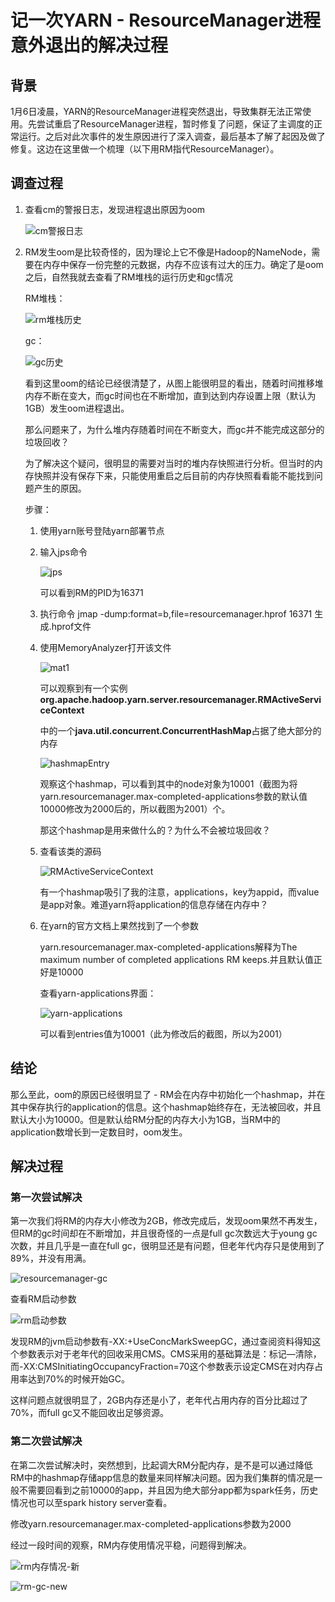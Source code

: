 # 记一次YARN - ResourceManager进程意外退出的解决过程

## 背景

1月6日凌晨，YARN的ResourceManager进程突然退出，导致集群无法正常使用。先尝试重启了ResourceManager进程，暂时修复了问题，保证了主调度的正常运行。之后对此次事件的发生原因进行了深入调查，最后基本了解了起因及做了修复。这边在这里做一个梳理（以下用RM指代ResourceManager）。

## 调查过程

1. 查看cm的警报日志，发现进程退出原因为oom

   ![cm警报日志](https://github.com/jiandongchen/notes/blob/main/summary/yarn/images/cm警报日志.jpg)

2. RM发生oom是比较奇怪的，因为理论上它不像是Hadoop的NameNode，需要在内存中保存一份完整的元数据，内存不应该有过大的压力。确定了是oom之后，自然我就去查看了RM堆栈的运行历史和gc情况

   RM堆栈：

   ![rm堆栈历史](https://github.com/jiandongchen/notes/blob/main/summary/yarn/images/rm堆栈历史.png)

   gc：

   ![gc历史](https://github.com/jiandongchen/notes/blob/main/summary/yarn/images/gc历史.png)

   看到这里oom的结论已经很清楚了，从图上能很明显的看出，随着时间推移堆内存不断在变大，而gc时间也在不断增加，直到达到内存设置上限（默认为1GB）发生oom进程退出。

   那么问题来了，为什么堆内存随着时间在不断变大，而gc并不能完成这部分的垃圾回收？

   为了解决这个疑问，很明显的需要对当时的堆内存快照进行分析。但当时的内存快照并没有保存下来，只能使用重启之后目前的内存快照看看能不能找到问题产生的原因。

   步骤：

   1. 使用yarn账号登陆yarn部署节点

   2. 输入jps命令

      ![jps](https://github.com/jiandongchen/notes/blob/main/summary/yarn/images/jps.jpg)

      可以看到RM的PID为16371

   3. 执行命令 jmap -dump:format=b,file=resourcemanager.hprof 16371 生成.hprof文件

   4. 使用MemoryAnalyzer打开该文件

      ![mat1](https://github.com/jiandongchen/notes/blob/main/summary/yarn/images/mat1.jpg)

      可以观察到有一个实例**org.apache.hadoop.yarn.server.resourcemanager.RMActiveServiceContext**

      中的一个**java.util.concurrent.ConcurrentHashMap**占据了绝大部分的内存

      ![hashmapEntry](https://github.com/jiandongchen/notes/blob/main/summary/yarn/images/hashmapEntry.jpg)

      观察这个hashmap，可以看到其中的node对象为10001（截图为将yarn.resourcemanager.max-completed-applications参数的默认值10000修改为2000后的，所以截图为2001）个。

      那这个hashmap是用来做什么的？为什么不会被垃圾回收？

   5. 查看该类的源码

      ![RMActiveServiceContext](https://github.com/jiandongchen/notes/blob/main/summary/yarn/images/RMActiveServiceContext.png)

      有一个hashmap吸引了我的注意，applications，key为appid，而value是app对象。难道yarn将application的信息存储在内存中？

   6. 在yarn的官方文档上果然找到了一个参数

      yarn.resourcemanager.max-completed-applications解释为The maximum number of completed applications RM keeps.并且默认值正好是10000

      查看yarn-applications界面：

      ![yarn-applications](https://github.com/jiandongchen/notes/blob/main/summary/yarn/images/yarn-applications.png)

      可以看到entries值为10001（此为修改后的截图，所以为2001）

## 结论

那么至此，oom的原因已经很明显了 - RM会在内存中初始化一个hashmap，并在其中保存执行的application的信息。这个hashmap始终存在，无法被回收，并且默认大小为10000。但是默认给RM分配的内存大小为1GB，当RM中的application数增长到一定数目时，oom发生。

## 解决过程

### 第一次尝试解决

第一次我们将RM的内存大小修改为2GB，修改完成后，发现oom果然不再发生，但RM的gc时间却在不断增加，并且很奇怪的一点是full gc次数远大于young gc次数，并且几乎是一直在full gc，很明显还是有问题，但老年代内存只是使用到了89%，并没有用满。

![resourcemanager-gc](https://github.com/jiandongchen/notes/blob/main/summary/yarn/images/resourcemanager-gc.png)

查看RM启动参数

![rm启动参数](https://github.com/jiandongchen/notes/blob/main/summary/yarn/images/rm启动参数.jpg)

发现RM的jvm启动参数有-XX:+UseConcMarkSweepGC，通过查阅资料得知这个参数表示对于老年代的回收采用CMS。CMS采用的基础算法是：标记—清除，而-XX:CMSInitiatingOccupancyFraction=70这个参数表示设定CMS在对内存占用率达到70%的时候开始GC。

这样问题点就很明显了，2GB内存还是小了，老年代占用内存的百分比超过了70%，而full gc又不能回收出足够资源。

### 第二次尝试解决

在第二次尝试解决时，突然想到，比起调大RM分配内存，是不是可以通过降低RM中的hashmap存储app信息的数量来同样解决问题。因为我们集群的情况是一般不需要回看到之前10000的app，并且因为绝大部分app都为spark任务，历史情况也可以至spark history server查看。

修改yarn.resourcemanager.max-completed-applications参数为2000

经过一段时间的观察，RM内存使用情况平稳，问题得到解决。

![rm内存情况-新](https://github.com/jiandongchen/notes/blob/main/summary/yarn/images/rm内存情况-新.jpg)

![rm-gc-new](https://github.com/jiandongchen/notes/blob/main/summary/yarn/images/rm-gc-new.png)